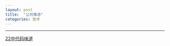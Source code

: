 ```yaml
---
layout: post
title:  "公司推进"
categories: 技术
---
```

---
[22中代码味道](http://blog.csdn.net/lovelion/article/details/9301691)




